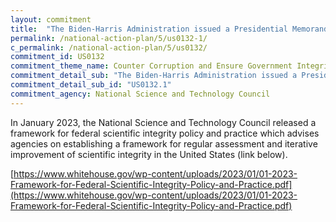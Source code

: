 ```yaml
---
layout: commitment
title:  "The Biden-Harris Administration issued a Presidential Memorandum establishing a Task Force on Scientific Integrity as part of the National Science and Technology Council. The Federal Government commits to continuing implementation of this Presidential Memorandum, including by supporting Federal agencies as they revise and implement respective policies on the scientific process."
permalink: /national-action-plan/5/us0132-1/
c_permalink: /national-action-plan/5/us0132/
commitment_id: US0132
commitment_theme_name: Counter Corruption and Ensure Government Integrity and Accountability to the Public
commitment_detail_sub: "The Biden-Harris Administration issued a Presidential Memorandum establishing a Task Force on Scientific Integrity as part of the National Science and Technology Council. The Federal Government commits to continuing implementation of this Presidential Memorandum, including by supporting Federal agencies as they revise and implement respective policies on the scientific process."
commitment_detail_sub_id: "US0132.1"
commitment_agency: National Science and Technology Council
---
```


In January 2023, the National Science and Technology Council released a framework for federal scientific integrity policy and practice which advises agencies on establishing a framework for regular assessment and  iterative improvement of scientific integrity in the United States (link below).

[https://www.whitehouse.gov/wp-content/uploads/2023/01/01-2023-Framework-for-Federal-Scientific-Integrity-Policy-and-Practice.pdf](https://www.whitehouse.gov/wp-content/uploads/2023/01/01-2023-Framework-for-Federal-Scientific-Integrity-Policy-and-Practice.pdf)